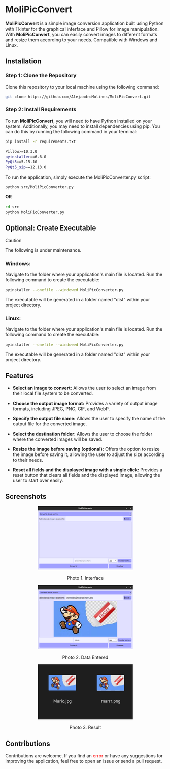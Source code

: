 # MoliPicConvert

**MoliPicConvert** is a simple image conversion application built using Python with Tkinter for the graphical interface and Pillow for image manipulation. With **MoliPicConvert**, you can easily convert images to different formats and resize them according to your needs. Compatible with Windows and Linux.

## Installation

### Step 1: Clone the Repository

Clone this repository to your local machine using the following command:

```bash
git clone https://github.com/AlejandroMolines/MoliPicConvert.git
```
### Step 2: Install Requirements
To run **MoliPicConvert**, you will need to have Python installed on your system. Additionally, you may need to install dependencies using pip. You can do this by running the following command in your terminal:

```bash
pip install -r requirements.txt
```
```bash
Pillow>=10.3.0
pyinstaller==6.6.0
PyQt5==5.15.10
PyQt5_sip==12.13.0
```

To run the application, simply execute the MoliPicConverter.py script:
```bash
python src/MoliPicConverter.py
```
**OR**
```bash
cd src
python MoliPicConverter.py
```


## Optional: Create Executable
> [!CAUTION]
> The following is under maintenance.
### Windows:
Navigate to the folder where your application's main file is located.
Run the following command to create the executable:
```bash
pyinstaller --onefile --windowed MoliPicConverter.py
```
The executable will be generated in a folder named "dist" within your project directory.

### Linux:
Navigate to the folder where your application's main file is located.
Run the following command to create the executable:
```bash
pyinstaller --onefile --windowed MoliPicConverter.py
```
The executable will be generated in a folder named "dist" within your project directory.

## Features

- **Select an image to convert:** Allows the user to select an image from their local file system to be converted.

- **Choose the output image format:** Provides a variety of output image formats, including JPEG, PNG, GIF, and WebP.

- **Specify the output file name:** Allows the user to specify the name of the output file for the converted image.

- **Select the destination folder:** Allows the user to choose the folder where the converted images will be saved.

- **Resize the image before saving (optional):** Offers the option to resize the image before saving it, allowing the user to adjust the size according to their needs.

- **Reset all fields and the displayed image with a single click:** Provides a reset button that clears all fields and the displayed image, allowing the user to start over easily.


## Screenshots
<p align="center">
  <img src="https://github.com/AlejandroMolines/MoliPicConvert/blob/main/images/Captura%20desde%202024-05-06%2016-06-31.png?raw=true" alt="Descripción de la imagen" width="300">
</p>
<p align="center">
  Photo 1. Interface
</p>

<p align="center">
  <img src="https://github.com/AlejandroMolines/MoliPicConvert/blob/main/images/Captura%20desde%202024-05-06%2016-07-00.png?raw=true" alt="Descripción de la imagen" width="300">
</p>
<p align="center">
  Photo 2. Data Entered
</p>

<p align="center">
  <img src="https://github.com/AlejandroMolines/MoliPicConvert/blob/main/images/Captura%20desde%202024-05-06%2016-07-22.png?raw=true" alt="Descripción de la imagen" width="300">
</p>
<p align="center">
  Photo 3. Result
</p>



## Contributions
Contributions are welcome. If you find an <span style="color:red">error</span> or have any suggestions for improving the application, feel free to open an issue or send a pull request.


